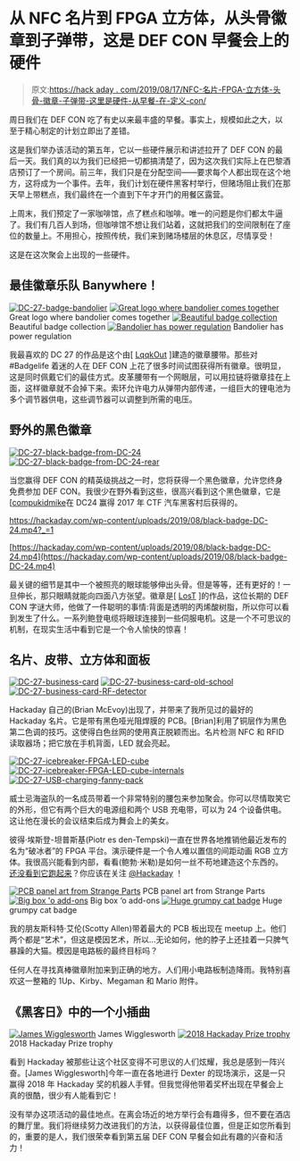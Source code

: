 # 从 NFC 名片到 FPGA 立方体，从头骨徽章到子弹带，这是 DEF CON 早餐会上的硬件

> 原文:[https://hack aday . com/2019/08/17/NFC-名片-FPGA-立方体-头骨-徽章-子弹带-这里是硬件-从早餐-在-定义-con/](https://hackaday.com/2019/08/17/nfc-business-cards-to-fpga-cubes-skull-badges-to-bandoliers-heres-the-hardware-from-breakfast-at-def-con/)

周日我们在 DEF CON 吃了有史以来最丰盛的早餐。事实上，规模如此之大，以至于精心制定的计划立即出了差错。

这是我们举办该活动的第五年，它以一些硬件展示和讲述拉开了 DEF CON 的最后一天。我们真的以为我们已经把一切都搞清楚了，因为这次我们实际上在巴黎酒店预订了一个房间。前三年，我们只是在分配空间——要求每个人都出现在这个地方，这将成为一个事件。去年，我们计划在硬件黑客村举行，但赌场阻止我们在那天早上带糕点，我们最终在一个直到下午才开门的用餐区露营。

上周末，我们预定了一家咖啡馆，点了糕点和咖啡。唯一的问题是你们都太牛逼了。我们有几百人到场，但咖啡馆不想让我们站着，这就把我们的空间限制在了座位的数量上。不用担心，按照传统，我们来到赌场楼层的休息区，尽情享受！

这是在这次聚会上出现的一些硬件。

## 最佳徽章乐队 Banywhere！

 [![DC-27-badge-bandolier](../Images/16d17e3bd0d13ceb660f090af6f2b472.png "DC-27-badge-bandolier")](https://hackaday.com/2019/08/17/nfc-business-cards-to-fpga-cubes-skull-badges-to-bandoliers-heres-the-hardware-from-breakfast-at-def-con/dc-27-badge-bandolier-2/)  [![Great logo where bandolier comes together](../Images/f0efa9e7692121d93f1e5af1e993bf03.png "DC-27-badge-bandolier-logo")](https://hackaday.com/2019/08/17/nfc-business-cards-to-fpga-cubes-skull-badges-to-bandoliers-heres-the-hardware-from-breakfast-at-def-con/dc-27-badge-bandolier-logo/) Great logo where bandolier comes together [![Beautiful badge collection](../Images/8a8292f567d001a231aa5eabd55a0c02.png "DC-27-badge-bandolier-badges")](https://hackaday.com/2019/08/17/nfc-business-cards-to-fpga-cubes-skull-badges-to-bandoliers-heres-the-hardware-from-breakfast-at-def-con/dc-27-badge-bandolier-badges/) Beautiful badge collection [![Bandolier has power regulation](../Images/8f8f4cfac81eead2305fc150b4c370ba.png "DC-27-badge-bandolier-power-supply")](https://hackaday.com/2019/08/17/nfc-business-cards-to-fpga-cubes-skull-badges-to-bandoliers-heres-the-hardware-from-breakfast-at-def-con/dc-27-badge-bandolier-power-supply/) Bandolier has power regulation

我最喜欢的 DC 27 的作品是这个由[ [LqqkOut](https://twitter.com/lqqkout) ]建造的徽章腰带。那些对#Badgelife 着迷的人在 DEF CON 上花了很多时间试图获得所有徽章。很明显，这是同时佩戴它们的最佳方式。皮革腰带有一个网眼层，可以用拉链将徽章挂在上面，这样徽章就不会掉下来。索环允许电力从弹带内部传递，一组巨大的锂电池为多个调节器供电，这些调节器可以调整到所需的电压。

## 野外的黑色徽章

 [![DC-27-black-badge-from-DC-24](../Images/5a147b45e24b153f80a64be30f39f162.png "DC-27-black-badge-from-DC-24")](https://hackaday.com/2019/08/17/nfc-business-cards-to-fpga-cubes-skull-badges-to-bandoliers-heres-the-hardware-from-breakfast-at-def-con/dc-27-black-badge-from-dc-24/)  [![DC-27-black-badge-from-DC-24-rear](../Images/7382ded4cb17a34d0a8d72649bb90a8b.png "DC-27-black-badge-from-DC-24-rear")](https://hackaday.com/2019/08/17/nfc-business-cards-to-fpga-cubes-skull-badges-to-bandoliers-heres-the-hardware-from-breakfast-at-def-con/dc-27-black-badge-from-dc-24-rear/) 

当您赢得 DEF CON 的精英级挑战之一时，您将获得一个黑色徽章，允许您终身免费参加 DEF CON。我很少在野外看到这些，很高兴看到这个黑色徽章，它是[[compukidmike](https://twitter.com/compukidmike)在 DC24 赢得 2017 年 CTF 汽车黑客村后获得的。

 <https://hackaday.com/wp-content/uploads/2019/08/black-badge-DC-24.mp4?_=1>

[https://hackaday.com/wp-content/uploads/2019/08/black-badge-DC-24.mp4](https://hackaday.com/wp-content/uploads/2019/08/black-badge-DC-24.mp4)

最关键的细节是其中一个被照亮的眼球能够伸出头骨。但是等等，还有更好的！一旦伸长，那只眼睛就能向四面八方张望。徽章是[ [LosT](https://twitter.com/1o57) ]的作品，这位长期的 DEF CON 字谜大师，他做了一件聪明的事情:背面是透明的丙烯酸树脂，所以你可以看到发生了什么。一系列鲍登电缆将眼球连接到一些伺服电机。这是一个不可思议的机制，在现实生活中看到它是一个令人愉快的惊喜！

## 名片、皮带、立方体和面板

 [![DC-27-business-card](../Images/80bda4d54ee74a176f9aff9e69e1b7f7.png "DC-27-business-card")](https://hackaday.com/2019/08/17/nfc-business-cards-to-fpga-cubes-skull-badges-to-bandoliers-heres-the-hardware-from-breakfast-at-def-con/dc-27-business-card/)  [![DC-27-business-card-old-school](../Images/f174afe5741e888a91ae7881103aef98.png "DC-27-business-card-old-school")](https://hackaday.com/2019/08/17/nfc-business-cards-to-fpga-cubes-skull-badges-to-bandoliers-heres-the-hardware-from-breakfast-at-def-con/dc-27-business-card-old-school/)  [![DC-27-business-card-RF-detector](../Images/52b9fa06e92f7c9d5c2e56bac598d032.png "DC-27-business-card-RF-detector")](https://hackaday.com/2019/08/17/nfc-business-cards-to-fpga-cubes-skull-badges-to-bandoliers-heres-the-hardware-from-breakfast-at-def-con/dc-27-business-card-rf-detector/) 

Hackaday 自己的(Brian McEvoy)出现了，并带来了我所见过的最好的 Hackaday 名片。它是带有黑色哑光阻焊膜的 PCB。[Brian]利用了铜层作为黑色第二色调的技巧。这使得白色丝网的使用真正脱颖而出。名片检测 NFC 和 RFID 读取器场；把它放在手机背面，LED 就会亮起。

 [![DC-27-icebreaker-FPGA-LED-cube](../Images/c80cbfb47f1a297069b7cbee21a0598d.png "DC-27-icebreaker-FPGA-LED-cube")](https://hackaday.com/2019/08/17/nfc-business-cards-to-fpga-cubes-skull-badges-to-bandoliers-heres-the-hardware-from-breakfast-at-def-con/dc-27-icebreaker-fpga-led-cube/)  [![DC-27-icebreaker-FPGA-LED-cube-internals](../Images/95080aa6ab8ce046df4654f0e555793f.png "DC-27-icebreaker-FPGA-LED-cube-internals")](https://hackaday.com/2019/08/17/nfc-business-cards-to-fpga-cubes-skull-badges-to-bandoliers-heres-the-hardware-from-breakfast-at-def-con/dc-27-icebreaker-fpga-led-cube-internals/)  [![DC-27-USB-charging-fanny-pack](../Images/058c916a57dd9409f4b4ba581cc47dc9.png "DC-27-USB-charging-fanny-pack")](https://hackaday.com/2019/08/17/nfc-business-cards-to-fpga-cubes-skull-badges-to-bandoliers-heres-the-hardware-from-breakfast-at-def-con/dc-27-usb-charging-fanny-pack/) 

威士忌海盗队的一名成员带着一个非常特别的腰包来参加聚会。你可以尽情取笑它的外形，但它有两个巨大的电源组和两个 USB 充电带，可以为 24 个设备供电。这让他在漫长的会议结束后成为舞会上的美女。

彼得·埃斯登-坦普斯基(Piotr es den-Tempski)一直在世界各地推销他最近发布的名为“破冰者”的 FPGA 平台。演示硬件是一个令人难以置信的间距动画 RGB 立方体。我很高兴能看到内部，看看(鲍勃·米勒)是如何一丝不苟地建造这个东西的。[还没看到它跑起来](https://twitter.com/hackaday/status/1159267182267625472)？你应该在关注 [@Hackaday](https://twitter.com/hackaday) ！

 [![PCB panel art from Strange Parts](../Images/bc65d094dfc46e0404404726725c2798.png "DC-27-strange-parts-art-panels")](https://hackaday.com/2019/08/17/nfc-business-cards-to-fpga-cubes-skull-badges-to-bandoliers-heres-the-hardware-from-breakfast-at-def-con/dc-27-strange-parts-art-panels/) PCB panel art from Strange Parts [![Big box 'o add-ons](../Images/8c93c9866d457fb268102b7994eb9077.png "DC-27-big-box-o-add-ons")](https://hackaday.com/2019/08/17/nfc-business-cards-to-fpga-cubes-skull-badges-to-bandoliers-heres-the-hardware-from-breakfast-at-def-con/dc-27-big-box-o-add-ons/) Big box ‘o add-ons [![Huge grumpy cat badge](../Images/6493e8b52f5e7797cf8552015fc93304.png "DC-27-grumpy-cat")](https://hackaday.com/2019/08/17/nfc-business-cards-to-fpga-cubes-skull-badges-to-bandoliers-heres-the-hardware-from-breakfast-at-def-con/dc-27-grumpy-cat/) Huge grumpy cat badge

我的朋友斯科特·艾伦(Scotty Allen)带着最大的 PCB 板出现在 meetup 上。他们两个都是“艺术”，但这是模因艺术，所以…无论如何，他的脖子上还挂着一只脾气暴躁的大猫。模因是电路板的最终目标吗？

任何人在寻找真棒徽章附加来到正确的地方。人们用小电路板制造降雨。我特别喜欢这一整箱的 1Up、Kirby、Megaman 和 Mario 附件。

## 《黑客日》中的一个小插曲

 [![James Wigglesworth](../Images/0a0b6e411d5d3c06a37ee710d1e56b83.png "DC-27-Hackaday_Prize-dexter")](https://hackaday.com/2019/08/17/nfc-business-cards-to-fpga-cubes-skull-badges-to-bandoliers-heres-the-hardware-from-breakfast-at-def-con/dc-27-hackaday_prize-dexter/) James Wigglesworth [![2018 Hackaday Prize trophy](../Images/664d8f229409fd410259d6a7b6fdf311.png "DC-27-Hackaday_Prize-dexter-trophy")](https://hackaday.com/2019/08/17/nfc-business-cards-to-fpga-cubes-skull-badges-to-bandoliers-heres-the-hardware-from-breakfast-at-def-con/dc-27-hackaday_prize-dexter-trophy/) 2018 Hackaday Prize trophy

看到 Hackaday 被那些让这个社区变得不可思议的人们炫耀，我总是感到一阵兴奋。[James Wigglesworth]今年一直在各地进行 Dexter 的现场演示，这是一只赢得 2018 年 Hackaday 奖的机器人手臂。但我觉得他带着奖杯出现在早餐会上真的很酷，很少有人能看到它！

没有举办这项活动的最佳地点。在离会场近的地方举行会有趣得多，但不要在酒店的舞厅里。我们将继续努力改进我们的方法，以获得最佳位置，但是正如您所看到的，重要的是人，我们很荣幸看到第五届 DEF CON 早餐会如此有趣的兴奋和活力！